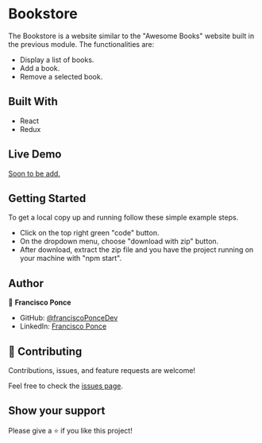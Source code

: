 # Bookstore
The Bookstore is a website similar to the "Awesome Books" website built in the previous module.
The functionalities are:
- Display a list of books.
- Add a book.
- Remove a selected book.

## Built With

- React
- Redux

## Live Demo

[Soon to be add.]()

## Getting Started

To get a local copy up and running follow these simple example steps.

- Click on the top right green "code" button.
- On the dropdown menu, choose "download with zip" button.
- After download, extract the zip file and you have the project running on your machine with "npm start".

## Author

👤 **Francisco Ponce**

- GitHub: [@franciscoPonceDev](https://github.com/franciscoPonceDev)  
- LinkedIn: [Francisco Ponce](https://www.linkedin.com/in/dev-ponce/)

## 🤝 Contributing

Contributions, issues, and feature requests are welcome!

Feel free to check the [issues page](../../issues/).

## Show your support

Please give a ⭐️ if you like this project!

